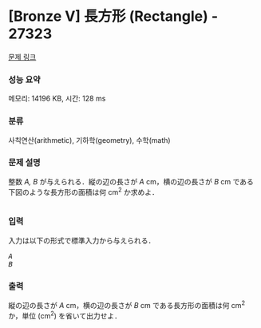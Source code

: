 # [Bronze V] 長方形 (Rectangle) - 27323 

[문제 링크](https://www.acmicpc.net/problem/27323) 

### 성능 요약

메모리: 14196 KB, 시간: 128 ms

### 분류

사칙연산(arithmetic), 기하학(geometry), 수학(math)

### 문제 설명

<p>整数 <var>A, B</var> が与えられる．縦の辺の長さが <var>A</var> cm，横の辺の長さが <var>B</var> cm である下図のような長方形の面積は何 cm<sup>2</sup> か求めよ．</p>

<p style="text-align: center;"><img alt="" src="https://upload.acmicpc.net/4709c305-92ed-40a0-ab2e-3ade81daed95/-/preview/"></p>

### 입력 

 <p>入力は以下の形式で標準入力から与えられる．</p>

<pre><var>A</var>
<var>B</var></pre>

### 출력 

 <p>縦の辺の長さが <var>A</var> cm，横の辺の長さが <var>B</var> cm である長方形の面積は何 cm<sup>2</sup> か，単位 (cm<sup>2</sup>) を省いて出力せよ．</p>

